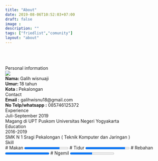 ```yaml
---
title: "About"
date: 2019-08-06T10:52:03+07:00
draft: false
image :
description: ""
tags: ["friedlist","comunity"]
layout: "about"
---
```


<div class="column is-8">
<div class="container">
    <div class="is-hidden-tablet"><br/><br></div>
    <br/>
    <div class="tile is-ancestor">
    <div class="tile is-parent">
    <div class="tile is-child">
    <div class="is-size-3">
        Personal information
            </div>
            <div class="media portofolio-item mbuh">
            <div class="media-left">
            <img src="https://avatars.githubusercontent.com/u/46141275" class="gambar-teman">
            </div>
            <div class="media-content">
            <strong>
                Nama:
            </strong>
            Galih wisnuaji
            <br/>
            <strong>
            Umur:
                </strong>
               18 tahun
               <br/>
                <strong>
                Kota :
                    </strong>
                   Pekalongan
            </div>
            </div>
            </div>
            </div>
<div class="tile is-parent">
<div class="tile is-child">
<div class="is-size-3">
    Contact
 </div>
 <div class="portofolio-item">
<strong><i class="fa fa-envelope"></i> Email :</strong> galihwisnu18@gmail.com
<br/>
<strong><i class="fa fa-phone"></i> No Telp/whatsapp :</strong> 085746125372
<br>
<div class="is-size-5">
    <a href="facebook.com"><i class="fab fa-facebook"></i></a>
    <a href="https:/t.me/Xzxt"><i class="fab fa-telegram"></i></a>
    <a href="facebook.com"><i class="fab fa-instagram"></i></a>
    <a href="facebook.com"><i class="fab fa-twitter"></i></a>
    <a href="facebook.com"><i class="fab fa-linkedin"></i></a>
    <a href="https://github.com/galihx11"><i class="fab fa-github"></i></a>
    </div>
</div>
</div>
</div>
</div>
<div class="tile is-ancestor">
        <div class="tile is-parent">
            <div class="tile is-child">
    <div class="is-size-3 ">
    Experience
    </div>
    <div class="portofolio-item">
    <div class="has-text-weight-bold">Juli-September 2019</div>
    Magang di UPT Puskom Universitas Negeri Yogyakarta
    </div>
    <div class="is-size-3">
            Education
            </div>
            <div class="portofolio-item">
            <div class="has-text-weight-bold">
    2016-2019
    </div>
    SMK N 1 Sragi Pekalongan ( Teknik Komputer dan Jaringan )
    </div>
    <div class="is-size-3">
            Skill
            </div>
   <div class="has-text-weight-bold portofolio-item">
    # Makan
   <progress class="progress is-primary is-small" value="80" max="100">80%</progress>
   # Tidur
   <progress class="progress is-info is-small" value="90" max="100">90%</progress>
   # Rebahan
   <progress class="progress is-success is-small" value="100" max="100">100%</progress>
   # Ngemil
   <progress class="progress is-danger is-small" value="50" max="100">100%</progress>
   </div>
    </div>
    </div>
    </div>
